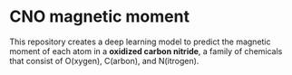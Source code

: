 # CNO magnetic moment

This repository creates a deep learning model to predict the magnetic moment of each atom in a **oxidized carbon nitride**, a family of chemicals that consist of O(xygen), C(arbon), and N(itrogen).

